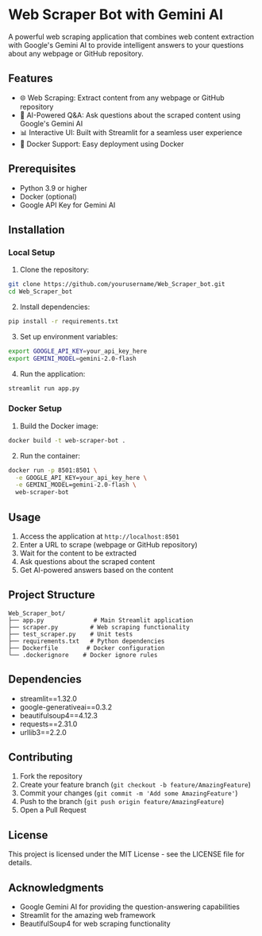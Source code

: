 # Web Scraper Bot with Gemini AI

A powerful web scraping application that combines web content extraction with Google's Gemini AI to provide intelligent answers to your questions about any webpage or GitHub repository.

## Features

- 🌐 Web Scraping: Extract content from any webpage or GitHub repository
- 🤖 AI-Powered Q&A: Ask questions about the scraped content using Google's Gemini AI
- 📊 Interactive UI: Built with Streamlit for a seamless user experience
- 🐳 Docker Support: Easy deployment using Docker

## Prerequisites

- Python 3.9 or higher
- Docker (optional)
- Google API Key for Gemini AI

## Installation

### Local Setup

1. Clone the repository:
```bash
git clone https://github.com/yourusername/Web_Scraper_bot.git
cd Web_Scraper_bot
```

2. Install dependencies:
```bash
pip install -r requirements.txt
```

3. Set up environment variables:
```bash
export GOOGLE_API_KEY=your_api_key_here
export GEMINI_MODEL=gemini-2.0-flash
```

4. Run the application:
```bash
streamlit run app.py
```

### Docker Setup

1. Build the Docker image:
```bash
docker build -t web-scraper-bot .
```

2. Run the container:
```bash
docker run -p 8501:8501 \
  -e GOOGLE_API_KEY=your_api_key_here \
  -e GEMINI_MODEL=gemini-2.0-flash \
  web-scraper-bot
```

## Usage

1. Access the application at `http://localhost:8501`
2. Enter a URL to scrape (webpage or GitHub repository)
3. Wait for the content to be extracted
4. Ask questions about the scraped content
5. Get AI-powered answers based on the content

## Project Structure

```
Web_Scraper_bot/
├── app.py              # Main Streamlit application
├── scraper.py         # Web scraping functionality
├── test_scraper.py    # Unit tests
├── requirements.txt   # Python dependencies
├── Dockerfile        # Docker configuration
└── .dockerignore    # Docker ignore rules
```

## Dependencies

- streamlit==1.32.0
- google-generativeai==0.3.2
- beautifulsoup4==4.12.3
- requests==2.31.0
- urllib3==2.2.0

## Contributing

1. Fork the repository
2. Create your feature branch (`git checkout -b feature/AmazingFeature`)
3. Commit your changes (`git commit -m 'Add some AmazingFeature'`)
4. Push to the branch (`git push origin feature/AmazingFeature`)
5. Open a Pull Request

## License

This project is licensed under the MIT License - see the LICENSE file for details.

## Acknowledgments

- Google Gemini AI for providing the question-answering capabilities
- Streamlit for the amazing web framework
- BeautifulSoup4 for web scraping functionality
